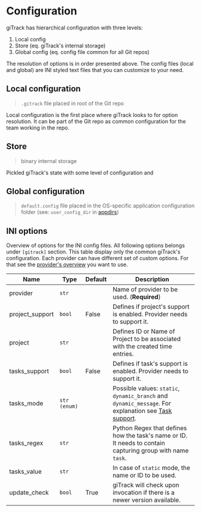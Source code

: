 # Configuration

giTrack has hierarchical configuration with three levels: 

1. Local config 
2. Store (eq. giTrack's internal storage)
3. Global config (eq. config file common for all Git repos)

The resolution of options is in order presented above. 
The config files (local and global) are INI styled text files that you can customize to your need.

## Local configuration

> `.gitrack` file placed in root of the Git repo

Local configuration is the first place where giTrack looks to for option resolution. It can be part of the Git repo
as common configuration for the team working in the repo.

## Store

> binary internal storage

Pickled giTrack's state with some level of configuration and 

## Global configuration

> `default.config` file placed in the OS-specific application configuration folder (see: `user_config_dir` in [appdirs](https://github.com/ActiveState/appdirs))

## INI options

Overview of options for the INI config files. All following options belongs under `[gitrack]` section.
This table display only the common giTrack's configuration. Each provider
can have different set of custom options. For that see the [provider's overview](./providers.md) you want to use.

| Name | Type | Default | Description |
| -----|----- |-------- | ----------- |
| provider | `str` | | Name of provider to be used. (**Required**) |
| project_support | `bool` | False | Defines if project's support is enabled. Provider needs to support it. |
| project | `str` | | Defines ID or Name of Project to be associated with the created time entries. |
| tasks_support | `bool` | False | Defines if task's support is enabled. Provider needs to support it. |
| tasks_mode | `str (enum)` | |  Possible values: `static`, `dynamic_branch` and `dynamic_message`. For explanation see [Task support](./usage.md#task-support). |
| tasks_regex | `str` | | Python Regex that defines how the task's name or ID. It needs to contain capturing group with name `task`. |
| tasks_value | `str` | | In case of `static` mode, the name or ID to be used. |
| update_check | `bool` | True | giTrack will check upon invocation if there is a newer version available. |
